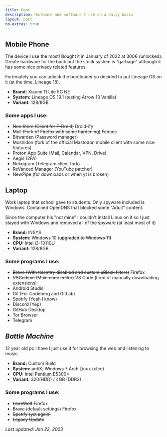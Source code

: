 ```yaml
---
title: Gear
description: Hardware and software I use on a daily basis
layout: post
no-extras: true
---
```


## Mobile Phone

The device I use the most!
Bought it in January of 2022 at 300€ (unlocked). Greate hardware for the
buck but the stock system is "garbage" although it has some nice privacy related features.

Fortenately you can unlock the bootloader so decided to put Lineage OS on it (at the time, Lineage 18).

- **Brand:** Xiaomi 11 Lite 5G NE
- **System:** Lineage OS 19.1 (testing Arrow 13 Vanilla)
- **Variant:** 128/8GB

### Some apps I use:

- ~~Neo Store (Client for F-Droid)~~ Droid-ify
- ~~Mull (Fork of Firefox with some hardening)~~ Fennec
- Bitwarden (Password manager)
- Moshidon (fork of the official Mastodon mobile client with some nice features)
- Proton App Suite (Mail, Calendar, VPN, Drive)
- Aegis (2FA)
- Nekogram (Telegram client fork)
- ReVanced Manager (YouTube patcher)
- NewPipe (for downloads or when yt is broken)

## Laptop

Work laptop that school gave to students. Only spyware included is Windows. Contained OpenDNS that blocked some "Adult" content.

Since the computer his "not mine" I couldn't install Linux on it so I just stayed with Windows and removed all of the spyware (at least most of it)

- **Brand:** INSYS
- **System:** Windows 10 ~~(upgraded to Windows 11)~~
- **CPU:** Intel i3-10110U
- **Variant:** 128/8GB

### Some programs I use:

- ~~Brave (With telemtry disabled and custom uBlock filters)~~ Firefox
- ~~VSCodium (Main code editor)~~ VS Code (tired of manually downloading extensions)
- Android Studio
- Git (For Codeberg and GitLab)
- Spotify (Yeah I know)
- Discord (Yep)
- GitHub Desktop
- Tor Browser
- Telegram

## _Battle Machine_

12 year old pc I have
I just use it for browsing the web and listening to music.

- **Brand:** Custom Build
- **System:** ~~antiX, Windows 7~~ Arch Linux (xfce)
- **CPU:** Intel Pentium E5300<
- **Variant:** 320(HDD) / 4GB (DDR2)

### Some programs I use:

- ~~LibreWolf~~ Firefox
- ~~Brave (default settings)~~ Firefox
- ~~Spotify (yet again)~~
- ~~Legacy Update~~

_Last updated: Jan 22, 2023_
